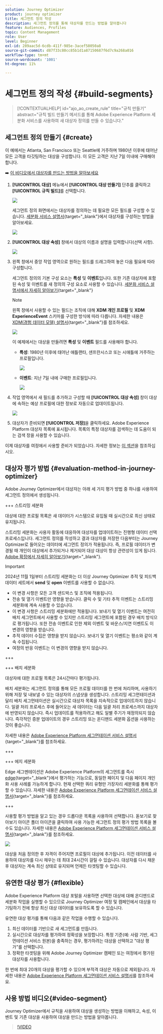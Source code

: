 ```yaml
---
solution: Journey Optimizer
product: journey optimizer
title: 세그먼트 정의 작성
description: 세그먼트 정의를 통해 대상자를 만드는 방법을 알아봅니다
feature: Audiences, Profiles
topic: Content Management
role: User
level: Beginner
exl-id: 289aac5d-6cdb-411f-985e-3acef58050a8
source-git-commit: d87f33c80cc85b1d1a87150687f6d7c9a268a016
workflow-type: tm+mt
source-wordcount: '1001'
ht-degree: 11%

---
```


# 세그먼트 정의 작성 {#build-segments}

>[!CONTEXTUALHELP]
>id="ajo_ao_create_rule"
>title="규칙 만들기"
>abstract="규칙 빌드 만들기 메서드를 통해 Adobe Experience Platform 세분화 서비스를 사용하여 새 대상자 정의를 만들 수 있습니다."

## 세그먼트 정의 만들기 {#create}

이 예에서는 Atlanta, San Francisco 또는 Seattle에 거주하며 1980년 이후에 태어난 모든 고객을 타깃팅하는 대상을 구성합니다. 이 모든 고객은 지난 7일 이내에 구매해야 합니다.

➡️ [이 비디오에서 대상자를 만드는 방법을 알아보세요](#video-segment)

1. **[!UICONTROL 대상]** 메뉴에서 **[!UICONTROL 대상 만들기]** 단추를 클릭하고 **[!UICONTROL 규칙 빌드]**&#x200B;를 선택합니다.

   ![](assets/create-segment.png)

   세그먼트 정의 화면에서는 대상자를 정의하는 데 필요한 모든 필드를 구성할 수 있습니다. [세분화 서비스 설명서](https://experienceleague.adobe.com/en/docs/experience-platform/segmentation/methods/overview){target="_blank"}에서 대상자를 구성하는 방법을 알아보세요.

   ![](assets/segment-builder.png)

1. **[!UICONTROL 대상 속성]** 창에서 대상의 이름과 설명을 입력합니다(선택 사항).

   ![](assets/segment-properties.png)

1. 왼쪽 창에서 중앙 작업 영역으로 원하는 필드를 드래그하여 놓은 다음 필요에 따라 구성합니다.

   세그먼트 정의의 기본 구성 요소는 **특성** 및 **이벤트**&#x200B;입니다. 또한 기존 대상자에 포함된 속성 및 이벤트를 새 정의의 구성 요소로 사용할 수 있습니다. [세분화 서비스 설명서에서 자세히 알아보기](https://experienceleague.adobe.com/en/docs/experience-platform/segmentation/ui/segment-builder#building-blocks){target="_blank"}

   >[!NOTE]
   >
   >왼쪽 창에서 사용할 수 있는 필드는 조직에 대해 **XDM 개인 프로필** 및 **XDM ExperienceEvent** 스키마를 구성한 방식에 따라 다릅니다.  자세한 내용은 [XDM(경험 데이터 모델) 설명서](https://experienceleague.adobe.com/docs/experience-platform/xdm/home.html?lang=ko-KR){target="_blank"}를 참조하세요.

   ![](assets/drag-fields.png)

   이 예제에서는 대상을 만들려면 **특성** 및 **이벤트** 필드를 사용해야 합니다.

   * **특성**: 1980년 이후에 태어난 애틀랜타, 샌프란시스코 또는 시애틀에 거주하는 프로필입니다.

     ![](assets/add-attributes.png)

   * **이벤트**: 지난 7일 내에 구매한 프로필입니다.

     ![](assets/add-events.png)

1. 작업 영역에서 새 필드를 추가하고 구성할 때 **[!UICONTROL 대상 속성]** 창이 대상에 속하는 예상 프로필에 대한 정보로 자동으로 업데이트됩니다.

   ![](assets/segment-estimate.png)

1. 대상자가 준비되면 **[!UICONTROL 저장]**&#x200B;을 클릭하세요. Adobe Experience Platform 대상자 목록에 표시됩니다. 목록의 특정 대상자를 검색하는 데 도움이 되는 검색 창을 사용할 수 있습니다.

이제 대상자를 여정에서 사용할 준비가 되었습니다. 자세한 정보는 [이 섹션](../audience/about-audiences.md)을 참조하십시오.

## 대상자 평가 방법 {#evaluation-method-in-journey-optimizer}

Adobe Journey Optimizer에서 대상자는 아래 세 가지 평가 방법 중 하나를 사용하여 세그먼트 정의에서 생성됩니다.

+++ 스트리밍 세분화

대상에 대한 프로필 목록은 새 데이터가 시스템으로 유입될 때 실시간으로 최신 상태로 유지됩니다.

스트리밍 세분화는 사용자 활동에 대응하여 대상자를 업데이트하는 진행형 데이터 선택 프로세스입니다. 세그먼트 정의를 작성하고 결과 대상자를 저장한 다음부터는 Journey Optimizer로 들어오는 데이터에 세그먼트 정의가 적용됩니다. 즉, 프로필 데이터가 변경될 때 개인이 대상에서 추가되거나 제거되어 대상 대상이 항상 관련성이 있게 됩니다. [Adobe 확장에서 자세히 알아보기](https://experienceleague.adobe.com/docs/experience-platform/segmentation/ui/streaming-segmentation.html){target="_blank"}.

>[!IMPORTANT]
>
>2024년 11월 1일부터 스트리밍 세분화는 더 이상 Journey Optimizer 추적 및 피드백 데이터 세트에서 **send** 및 **open** 이벤트를 사용할 수 없습니다.
>
>* 이 변경 사항은 모든 고객 샌드박스 및 조직에 적용됩니다.
>* 전송 및 열기 이벤트만 영향을 받습니다. 클릭 수 및 기타 추적 이벤트는 스트리밍 세분화에 계속 사용할 수 있습니다.
>* 이 변경 사항은 스트리밍 세분화에만 적용됩니다. 보내기 및 열기 이벤트는 여전히 배치 세그먼트에서 사용할 수 있지만 스트리밍 세그먼트에 포함된 경우 배치 방식으로 평가됩니다. 또한 전송 이벤트로 인한 제외 이벤트 및 바운스/지연 이벤트도 이 변경의 영향을 받습니다.
>* 추적 데이터 수집은 영향을 받지 않습니다. 보내기 및 열기 이벤트는 평소와 같이 계속 수집됩니다.
>* 여정의 반응 이벤트는 이 변경의 영향을 받지 않습니다.

+++

+++ 배치 세분화

대상자에 대한 프로필 목록은 24시간마다 평가됩니다.

배치 세분화는 세그먼트 정의를 통해 모든 프로필 데이터를 한 번에 처리하며, 사용하기 위해 저장 및 내보낼 수 있는 대상자의 스냅샷을 생성합니다. 스트리밍 세그먼테이션과 달리 배치 세그먼테이션은 실시간으로 대상자 목록을 지속적으로 업데이트하지 않습니다. 일괄 처리 프로세스 후에 들어오는 새 데이터는 다음 일괄 처리 프로세스까지 대상자에 반영되지 않습니다. 즉시 업데이트를 적용하려고 해도 일별 주기가 재정의되지 않습니다. 즉각적인 증분 업데이트의 경우 스트리밍 또는 온디맨드 세분화 옵션을 사용하는 것이 좋습니다.

자세한 내용은 [Adobe Experience Platform 세그먼테이션 서비스 설명서](https://experienceleague.adobe.com/docs/experience-platform/segmentation/home.html#batch){target="_blank"}를 참조하세요.

+++

+++ 에지 세분화

Edge 세그멘테이션은 Adobe Experience Platform의 세그먼트를 즉시 [edge](https://experienceleague.adobe.com/docs/experience-platform/edge/home.html){target="_blank"}에서 평가하는 기능으로, 동일한 페이지 및 다음 페이지 개인화 사용 사례를 가능하게 합니다. 현재 선택한 쿼리 유형만 가장자리 세분화를 통해 평가할 수 있습니다. 자세한 내용은 [Adobe Experience Platform 세그먼테이션 서비스 설명서](https://experienceleague.adobe.com/docs/experience-platform/segmentation/ui/edge-segmentation.html#query-types){target="_blank"}를 참조하세요.

+++

사용할 평가 방법을 알고 있는 경우 드롭다운 목록을 사용하여 선택합니다. 돋보기로 찾아보기 아이콘 폴더 아이콘을 클릭하여 사용 가능한 세그먼트 정의 평가 방법 목록을 볼 수도 있습니다. 자세한 내용은 [Adobe Experience Platform 세그먼테이션 서비스 설명서](https://experienceleague.adobe.com/docs/experience-platform/segmentation/ui/segment-builder.html#segment-properties){target="_blank"}를 참조하세요.

![](assets/evaluation-methods.png)

<!--The determination between batch segmentation and streaming segmentation is made by the system for each audience, based on the complexity and the cost of evaluating the segment definition rule. You can view the evaluation method for each audience in the **[!UICONTROL Evaluation method]** column of the audience list.
    
![](assets/evaluation-method.png)

>[!NOTE]
>
>If the **[!UICONTROL Evaluation method]** column does not display, you  need to add it using configuration button on the top right of the list.-->

대상을 처음 정의한 후 자격이 주어지면 프로필이 대상에 추가됩니다. 이전 데이터를 사용하여 대상자를 다시 채우는 데 최대 24시간이 걸릴 수 있습니다. 대상자를 다시 채운 후 대상자는 계속 최신 상태로 유지되며 언제든 타겟팅할 수 있습니다.

## 유연한 대상 평가 {#flexible}

Adobe Experience Platform 대상 포털을 사용하면 선택한 대상에 대해 온디맨드로 세분화 작업을 실행할 수 있으므로 Journey Optimizer 여정 및 캠페인에서 대상을 타기팅하기 전에 항상 최신 대상 데이터를 보유하도록 할 수 있습니다.

유연한 대상 평가를 통해 다음과 같은 작업을 수행할 수 있습니다.

1. 최신 데이터를 기반으로 새 세그먼트를 만듭니다.
1. 실시간으로 대상자를 평가하여 정확성을 보장합니다. 특정 기준(예: 사람 기반, 세그먼테이션 서비스 원본)을 충족하는 경우, 평가하려는 대상을 선택하고 &quot;대상 평가&quot;를 선택합니다.
1. 정확한 타겟팅을 위해 Adobe Journey Optimizer 캠페인 또는 여정에서 평가된 대상자를 사용합니다.

한 번에 최대 20개의 대상을 평가할 수 있으며 부적격 대상은 자동으로 제외됩니다. 자세한 내용은 [Adobe Experience Platform 세그먼테이션 서비스 설명서](https://experienceleague.adobe.com/en/docs/experience-platform/segmentation/ui/audience-portal#flexible-audience-evaluation)를 참조하세요.

## 사용 방법 비디오{#video-segment}

Journey Optimizer에서 규칙을 사용하여 대상을 생성하는 방법을 이해하고, 속성, 이벤트 및 기존 대상을 사용하여 대상을 만드는 방법을 알아봅니다.

>[!VIDEO](https://video.tv.adobe.com/v/3425020?quality=12)
